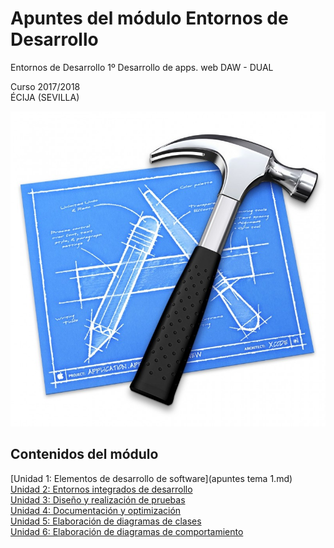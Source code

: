 # Apuntes del módulo Entornos de Desarrollo
Entornos de Desarrollo 1º Desarrollo de apps. web DAW - DUAL

Curso 2017/2018  
ÉCIJA (SEVILLA)

![Entornos d desarrollo](logo.jpg)

## Contenidos del módulo

[Unidad 1: Elementos de desarrollo de software](apuntes tema 1.md)  
[Unidad 2: Entornos integrados de desarrollo](2.ENTORNOS.md)  
[Unidad 3: Diseño y realización de pruebas](3.PRUEBAS.md)  
[Unidad 4: Documentación y optimización](4.DOCUMENTACION.md)  
[Unidad 5: Elaboración de diagramas de clases](5.DIAGRAMAS_CLASES.md)  
[Unidad 6: Elaboración de diagramas de comportamiento](6.DIAGRAMAS_COMPORTAMIENTO.md)  
